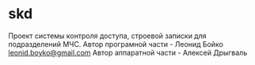 # skd
Проект системы контроля доступа, строевой записки для подразделений МЧС.
Автор програмной части - Леонид Бойко leonid.boyko@gmail.com
Автор аппаратной части - Алексей Дрыгваль
